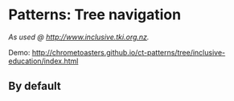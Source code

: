 # Patterns: Tree navigation

*As used @ <http://www.inclusive.tki.org.nz>.*

Demo: <http://chrometoasters.github.io/ct-patterns/tree/inclusive-education/index.html>

## By default


